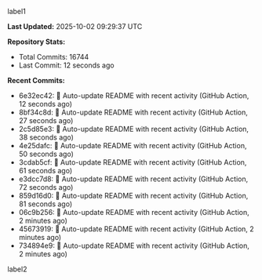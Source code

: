
label1 
<!-- ACTIVITY_START -->
**Last Updated:** 2025-10-02 09:29:37 UTC

**Repository Stats:**
- Total Commits: 16744
- Last Commit: 12 seconds ago

**Recent Commits:**
- 6e32ec42: 🤖 Auto-update README with recent activity (GitHub Action, 12 seconds ago)
- 8bf34c8d: 🤖 Auto-update README with recent activity (GitHub Action, 27 seconds ago)
- 2c5d85e3: 🤖 Auto-update README with recent activity (GitHub Action, 38 seconds ago)
- 4e25dafc: 🤖 Auto-update README with recent activity (GitHub Action, 50 seconds ago)
- 3cdab5cf: 🤖 Auto-update README with recent activity (GitHub Action, 61 seconds ago)
- e3dcc7d8: 🤖 Auto-update README with recent activity (GitHub Action, 72 seconds ago)
- 859d16d0: 🤖 Auto-update README with recent activity (GitHub Action, 81 seconds ago)
- 06c9b256: 🤖 Auto-update README with recent activity (GitHub Action, 2 minutes ago)
- 45673919: 🤖 Auto-update README with recent activity (GitHub Action, 2 minutes ago)
- 734894e9: 🤖 Auto-update README with recent activity (GitHub Action, 2 minutes ago)
<!-- ACTIVITY_END -->

label2
